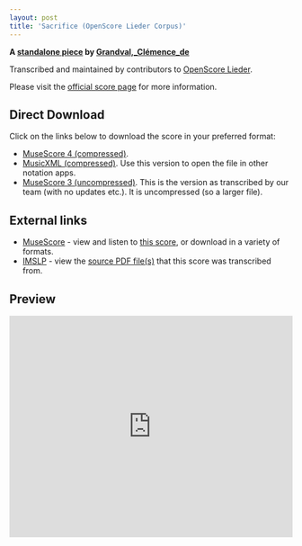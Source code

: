 ```yaml
---
layout: post
title: 'Sacrifice (OpenScore Lieder Corpus)'
---
```


__A [standalone piece](https://fourscoreandmore.org/OpenScore/Grandval%2C_Cl%C3%A9mence_de/_/) by [Grandval,_Clémence_de](https://fourscoreandmore.org/OpenScore/Grandval%2C_Cl%C3%A9mence_de)__

Transcribed and maintained by contributors to [OpenScore Lieder].

Please visit the [official score page] for more information.

[official score page]: https://musescore.com/openscore-lieder-corpus/scores/6626922
[OpenScore Lieder]: https://musescore.com/openscore-lieder-corpus

## Direct Download

Click on the links below to download the score in your preferred format:
- [MuseScore 4 (compressed)](https://fourscoreandmore.org/OpenScore/Grandval%2C_Cl%C3%A9mence_de/_/Sacrifice.mscz).
- [MusicXML (compressed)](https://fourscoreandmore.org/OpenScore/Grandval%2C_Cl%C3%A9mence_de/_/Sacrifice.mxl). Use this version to open the file in other notation apps.
- [MuseScore 3 (uncompressed)](https://raw.githubusercontent.com/OpenScore/Lieder/refs/heads/main/scores/Grandval%2C_Cl%C3%A9mence_de/_/Sacrifice/lc6626922.mscx). This is the version as transcribed by our team (with no updates etc.). It is uncompressed (so a larger file).

## External links

- [MuseScore] - view and listen to [this score][MuseScore], or download in a variety of formats.
- [IMSLP] - view the [source PDF file(s)][IMSLP] that this score was transcribed from.

[MuseScore]: https://musescore.com/score/6626922
[IMSLP]: https://imslp.org/wiki/Special:ReverseLookup/243472

## Preview

<iframe width="100%" height="394" src="https://musescore.com/openscore-lieder-corpus/scores/6626922/embed" frameborder="0" allowfullscreen allow="autoplay; fullscreen"></iframe>

